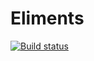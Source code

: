 # Eliments
[![Build status](https://build.appcenter.ms/v0.1/apps/15388753-e05a-4df8-8ff7-83d4a1f845e1/branches/master/badge)](https://appcenter.ms)
